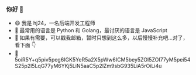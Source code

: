### 你好 👋

<!--
**hj24/hj24** is a ✨ _special_ ✨ repository because its `README.md` (this file) appears on your GitHub profile.

Here are some ideas to get you started:

- 🔭 I’m currently working on ...
- 🌱 I’m currently learning ...
- 👯 I’m looking to collaborate on ...
- 🤔 I’m looking for help with ...
- 💬 Ask me about ...
- 📫 How to reach me: ...
- 😄 Pronouns: ...
- ⚡ Fun fact: ...
-->

- 😄  我是 hj24，一名后端开发工程师
- 📝  最常用的语言是 Python 和 Golang，最讨厌的语言是 JavaScript
- 💬  如果有需要，可以戳我邮箱，暂时只想到这么多，以后慢慢补充吧...对了，看下面 👇
- 👾  5oiR5Y+q5piv5peg6IGK5YeR5a2X5pWw6ICM5bey5ZOI5ZOI77yM5pei54S25p2l5LqG77yM6YKj5LiN5aaC5p2lZm9sbG935LiA5rOiLi4u
